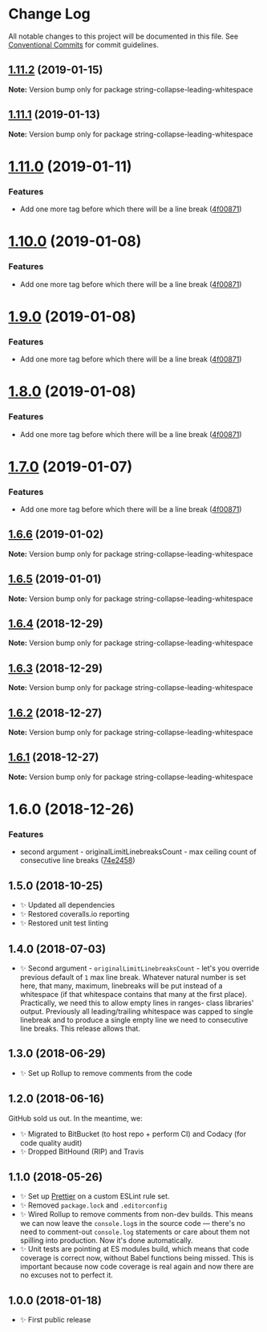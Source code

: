 # Change Log

All notable changes to this project will be documented in this file.
See [Conventional Commits](https://conventionalcommits.org) for commit guidelines.

## [1.11.2](https://bitbucket.org/codsen/codsen/src/master/packages/string-collapse-leading-whitespace/compare/string-collapse-leading-whitespace@1.11.1...string-collapse-leading-whitespace@1.11.2) (2019-01-15)

**Note:** Version bump only for package string-collapse-leading-whitespace





## [1.11.1](https://bitbucket.org/codsen/codsen/src/master/packages/string-collapse-leading-whitespace/compare/string-collapse-leading-whitespace@1.11.0...string-collapse-leading-whitespace@1.11.1) (2019-01-13)

**Note:** Version bump only for package string-collapse-leading-whitespace





# [1.11.0](https://bitbucket.org/codsen/codsen/src/master/packages/string-collapse-leading-whitespace/compare/string-collapse-leading-whitespace@1.6.6...string-collapse-leading-whitespace@1.11.0) (2019-01-11)

### Features

- Add one more tag before which there will be a line break ([4f00871](https://bitbucket.org/codsen/codsen/src/master/packages/string-collapse-leading-whitespace/commits/4f00871))

# [1.10.0](https://bitbucket.org/codsen/codsen/src/master/packages/string-collapse-leading-whitespace/compare/string-collapse-leading-whitespace@1.6.6...string-collapse-leading-whitespace@1.10.0) (2019-01-08)

### Features

- Add one more tag before which there will be a line break ([4f00871](https://bitbucket.org/codsen/codsen/src/master/packages/string-collapse-leading-whitespace/commits/4f00871))

# [1.9.0](https://bitbucket.org/codsen/codsen/src/master/packages/string-collapse-leading-whitespace/compare/string-collapse-leading-whitespace@1.6.6...string-collapse-leading-whitespace@1.9.0) (2019-01-08)

### Features

- Add one more tag before which there will be a line break ([4f00871](https://bitbucket.org/codsen/codsen/src/master/packages/string-collapse-leading-whitespace/commits/4f00871))

# [1.8.0](https://bitbucket.org/codsen/codsen/src/master/packages/string-collapse-leading-whitespace/compare/string-collapse-leading-whitespace@1.6.6...string-collapse-leading-whitespace@1.8.0) (2019-01-08)

### Features

- Add one more tag before which there will be a line break ([4f00871](https://bitbucket.org/codsen/codsen/src/master/packages/string-collapse-leading-whitespace/commits/4f00871))

# [1.7.0](https://bitbucket.org/codsen/codsen/src/master/packages/string-collapse-leading-whitespace/compare/string-collapse-leading-whitespace@1.6.6...string-collapse-leading-whitespace@1.7.0) (2019-01-07)

### Features

- Add one more tag before which there will be a line break ([4f00871](https://bitbucket.org/codsen/codsen/src/master/packages/string-collapse-leading-whitespace/commits/4f00871))

## [1.6.6](https://bitbucket.org/codsen/codsen/src/master/packages/string-collapse-leading-whitespace/compare/string-collapse-leading-whitespace@1.6.5...string-collapse-leading-whitespace@1.6.6) (2019-01-02)

**Note:** Version bump only for package string-collapse-leading-whitespace

## [1.6.5](https://bitbucket.org/codsen/codsen/src/master/packages/string-collapse-leading-whitespace/compare/string-collapse-leading-whitespace@1.6.4...string-collapse-leading-whitespace@1.6.5) (2019-01-01)

**Note:** Version bump only for package string-collapse-leading-whitespace

## [1.6.4](https://bitbucket.org/codsen/codsen/src/master/packages/string-collapse-leading-whitespace/compare/string-collapse-leading-whitespace@1.6.3...string-collapse-leading-whitespace@1.6.4) (2018-12-29)

**Note:** Version bump only for package string-collapse-leading-whitespace

## [1.6.3](https://bitbucket.org/codsen/codsen/src/master/packages/string-collapse-leading-whitespace/compare/string-collapse-leading-whitespace@1.6.2...string-collapse-leading-whitespace@1.6.3) (2018-12-29)

**Note:** Version bump only for package string-collapse-leading-whitespace

## [1.6.2](https://bitbucket.org/codsen/codsen/src/master/packages/string-collapse-leading-whitespace/compare/string-collapse-leading-whitespace@1.6.1...string-collapse-leading-whitespace@1.6.2) (2018-12-27)

**Note:** Version bump only for package string-collapse-leading-whitespace

## [1.6.1](https://bitbucket.org/codsen/codsen/src/master/packages/string-collapse-leading-whitespace/compare/string-collapse-leading-whitespace@1.6.0...string-collapse-leading-whitespace@1.6.1) (2018-12-27)

**Note:** Version bump only for package string-collapse-leading-whitespace

# 1.6.0 (2018-12-26)

### Features

- second argument - originalLimitLinebreaksCount - max ceiling count of consecutive line breaks ([74e2458](https://bitbucket.org/codsen/codsen/src/master/packages/string-collapse-leading-whitespace/commits/74e2458))

## 1.5.0 (2018-10-25)

- ✨ Updated all dependencies
- ✨ Restored coveralls.io reporting
- ✨ Restored unit test linting

## 1.4.0 (2018-07-03)

- ✨ Second argument - `originalLimitLinebreaksCount` - let's you override previous default of `1` max line break. Whatever natural number is set here, that many, maximum, linebreaks will be put instead of a whitespace (if that whitespace contains that many at the first place). Practically, we need this to allow empty lines in ranges- class libraries' output. Previously all leading/trailing whitespace was capped to single linebreak and to produce a single empty line we need to consecutive line breaks. This release allows that.

## 1.3.0 (2018-06-29)

- ✨ Set up Rollup to remove comments from the code

## 1.2.0 (2018-06-16)

GitHub sold us out. In the meantime, we:

- ✨ Migrated to BitBucket (to host repo + perform CI) and Codacy (for code quality audit)
- ✨ Dropped BitHound (RIP) and Travis

## 1.1.0 (2018-05-26)

- ✨ Set up [Prettier](https://prettier.io) on a custom ESLint rule set.
- ✨ Removed `package.lock` and `.editorconfig`
- ✨ Wired Rollup to remove comments from non-dev builds. This means we can now leave the `console.log`s in the source code — there's no need to comment-out `console.log` statements or care about them not spilling into production. Now it's done automatically.
- ✨ Unit tests are pointing at ES modules build, which means that code coverage is correct now, without Babel functions being missed. This is important because now code coverage is real again and now there are no excuses not to perfect it.

## 1.0.0 (2018-01-18)

- ✨ First public release
